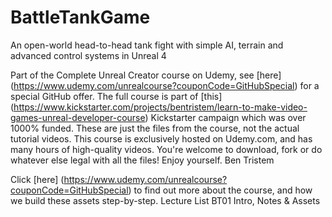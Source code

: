 # BattleTankGame
An open-world head-to-head tank fight with simple AI, terrain and advanced control systems in Unreal 4

Part of the Complete Unreal Creator course on Udemy, see [here] (https://www.udemy.com/unrealcourse?couponCode=GitHubSpecial) for a special GitHub offer. The full course is part of [this] (https://www.kickstarter.com/projects/bentristem/learn-to-make-video-games-unreal-developer-course) Kickstarter campaign which was over 1000% funded.
These are just the files from the course, not the actual tutorial videos. This course is exclusively hosted on Udemy.com, and has many hours of high-quality videos.
You're welcome to download, fork or do whatever else legal with all the files!
Enjoy yourself.
Ben Tristem

Click [here] (https://www.udemy.com/unrealcourse?couponCode=GitHubSpecial) to find out more about the course, and how we build these assets step-by-step.
Lecture List
BT01 Intro, Notes & Assets
